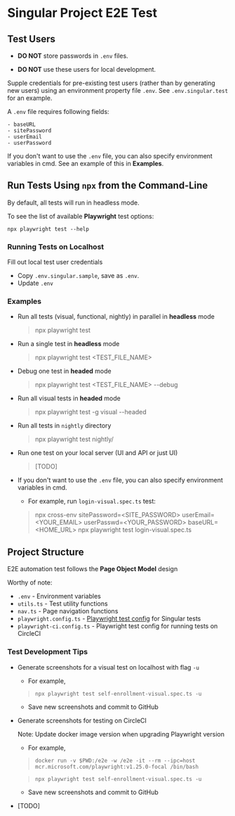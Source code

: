 # Singular Project E2E Test

## Test Users

- **DO NOT** store passwords in `.env` files.

- **DO NOT** use these users for local development.

Supple credentials for pre-existing test users (rather than by generating new users) using an environment property file `.env`. See `.env.singular.test` for an
example.

A `.env` file requires following fields:
```angular2html
- baseURL
- sitePassword
- userEmail
- userPassword
```

If you don't want to use the `.env` file, you can also specify environment variables in cmd. See an example of this in **Examples**.

## Run Tests Using `npx` from the Command-Line

By default, all tests will run in headless mode.

To see the list of available **Playwright** test options: <div class="text-blue">```npx playwright test --help```</div>

### Running Tests on Localhost

Fill out local test user credentials

- Copy `.env.singular.sample`, save as `.env`.
- Update `.env`

### Examples

* Run all tests (visual, functional, nightly) in parallel in **headless** mode
  > npx playwright test
  
* Run a single test in **headless** mode
  > npx playwright test <TEST_FILE_NAME>

* Debug one test in **headed** mode
  > npx playwright test <TEST_FILE_NAME> --debug

* Run all visual tests in **headed** mode
  > npx playwright test -g visual  --headed

* Run all tests in `nightly` directory
  > npx playwright test nightly/

* Run one test on your local server (UI and API or just UI)
  > [TODO]

* If you don't want to use the `.env` file, you can also specify environment
  variables in cmd.
  * For example, run `login-visual.spec.ts` test:
  > npx cross-env sitePassword=<SITE_PASSWORD> userEmail=<YOUR_EMAIL> userPasswd=<YOUR_PASSWORD> baseURL=<HOME_URL> npx playwright test login-visual.spec.ts


## Project Structure
E2E automation test follows the **Page Object Model** design

Worthy of note:
* `.env`     - Environment variables
* `utils.ts` - Test utility functions
* `nav.ts`   - Page navigation functions
* `playwright.config.ts` - [Playwright test config](https://playwright.dev/docs/test-configuration) for Singular tests
* `playwright-ci.config.ts` - Playwright test config for running tests on CircleCI

### Test Development Tips
- Generate screenshots for a visual test on localhost with flag `-u`
  - For example,
  > `npx playwright test self-enrollment-visual.spec.ts -u`
  - Save new screenshots and commit to GitHub
  

- Generate screenshots for testing on CircleCI

   Note: Update docker image version when upgrading Playwright version
  - For example,
  >`docker run -v $PWD:/e2e -w /e2e -it --rm --ipc=host mcr.microsoft.com/playwright:v1.25.0-focal /bin/bash`
    
  > `npx playwright test self-enrollment-visual.spec.ts -u`
  - Save new screenshots and commit to GitHub


- [TODO]
